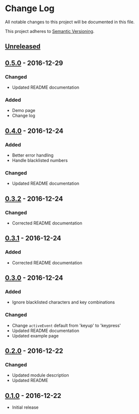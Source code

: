 # Change Log
All notable changes to this project will be documented in this file.

This project adheres to [Semantic Versioning](http://semver.org/).

## [Unreleased]

## [0.5.0] - 2016-12-29
### Changed
- Updated README documentation

### Added
- Demo page
- Change log

## [0.4.0] - 2016-12-24
### Added
- Better error handling
- Handle blacklisted numbers

### Changed
- Updated README documentation

## [0.3.2] - 2016-12-24
### Changed
- Corrected README documentation

## [0.3.1] - 2016-12-24
### Added
- Corrected README documentation

## [0.3.0] - 2016-12-24
### Added
- Ignore blacklisted characters and key combinations

### Changed
- Change `activeEvent` default from 'keyup' to 'keypress'
- Updated README documentation
- Updated example page

## [0.2.0] - 2016-12-22
### Changed
- Updated module description
- Updated README

## [0.1.0] - 2016-12-22
- Initial release



[Unreleased]: https://github.com/icodejs/clickclack/compare/v0.4.0...HEAD
[0.5.0]: https://github.com/icodejs/clickclack/compare/v0.4.0...v0.5.0
[0.4.0]: https://github.com/icodejs/clickclack/compare/v0.3.2...v0.4.0
[0.3.2]: https://github.com/icodejs/clickclack/compare/v0.3.1...v0.3.2
[0.3.1]: https://github.com/icodejs/clickclack/compare/v0.3.0...v0.3.1
[0.3.0]: https://github.com/icodejs/clickclack/compare/v0.2.0...v0.3.0
[0.2.0]: https://github.com/icodejs/clickclack/compare/v0.1.0...v0.2.0
[0.1.0]: https://github.com/icodejs/clickclack/compare/v0.0.1...v0.1.0
